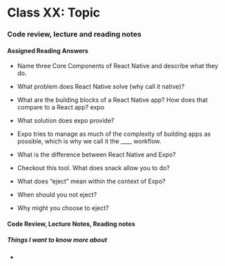 # Class XX: Topic

### Code review, lecture and reading notes


#### Assigned Reading Answers

- Name three Core Components of React Native and describe what they do.

> 

- What problem does React Native solve (why call it native)?

>

- What are the building blocks of a React Native app? How does that compare to a React app?
expo

>

- What solution does expo provide?

>

- Expo tries to manage as much of the complexity of building apps as possible, which is why we call it the ____ workflow.

> 

- What is the difference between React Native and Expo?

> 

- Checkout this tool. What does snack allow you to do?

>

- What does “eject” mean within the context of Expo?

> 

- When should you not eject?

>

- Why might you choose to eject?

> 


#### Code Review, Lecture Notes, Reading notes



##### Things I want to know more about

- 
